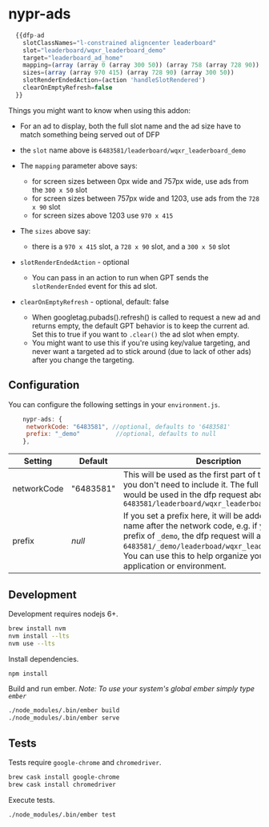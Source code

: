 # nypr-ads

```javascript
  {{dfp-ad
    slotClassNames="l-constrained aligncenter leaderboard"
    slot="leaderboard/wqxr_leaderboard_demo"
    target="leaderboard_ad_home"
    mapping=(array (array 0 (array 300 50)) (array 758 (array 728 90)) (array 1203 (array 970 415)))
    sizes=(array (array 970 415) (array 728 90) (array 300 50))
    slotRenderEndedAction=(action 'handleSlotRendered')
    clearOnEmptyRefresh=false
  }}
```

Things you might want to know when using this addon:

* For an ad to display, both the full slot name and the ad size have to match something being served out of DFP

* the `slot` name above is `6483581/leaderboard/wqxr_leaderboard_demo`

* The `mapping` parameter above says:
  * for screen sizes between 0px wide and 757px wide, use ads from the `300 x 50` slot
  * for screen sizes between 757px wide and 1203, use ads from the `728 x 90` slot
  * for screen sizes above 1203 use `970 x 415`

* The `sizes` above say:
  * there is a `970 x 415` slot, a `728 x 90` slot, and a `300 x 50` slot

* `slotRenderEndedAction` - optional
  * You can pass in an action to run when GPT sends the `slotRenderEnded` event for this ad slot.

* `clearOnEmptyRefresh` - optional, default: false
  * When googletag.pubads().refresh() is called to request a new ad and returns empty, the default GPT behavior is to keep the current ad. Set this to true if you want to `.clear()` the ad slot when empty. 
  * You might want to use this if you're using key/value targeting, and never want a targeted ad to stick around (due to lack of other ads) after you change the targeting.

## Configuration

You can configure the following settings in your `environment.js`.
```js
    nypr-ads: {
     networkCode: "6483581", //optional, defaults to '6483581'
     prefix: "_demo"          //optional, defaults to null
    },
```

| Setting     | Default   | Description |
|-------------|-----------|-------------|
| networkCode | "6483581" | This will be used as the first part of the slot name, you don't need to include it.  The full slot that would be used in the dfp request above will be: `6483581/leaderboard/wqxr_leaderboard_demo`  |
| prefix      | _null_    | If you set a prefix here, it will be added to the slot name after the network code, e.g. if you set a prefix of `_demo`, the dfp request will ask for: `6483581/_demo/leaderboad/wqxr_leaderboard_demo`. You can use this to help organize your ad units by application or environment. |


## Development

Development requires nodejs 6+.
```sh
brew install nvm
nvm install --lts
nvm use --lts
```

Install dependencies.
```sh
npm install
```

Build and run ember.
_Note: To use your system's global ember simply type `ember`_
```sh
./node_modules/.bin/ember build
./node_modules/.bin/ember serve
```

## Tests

Tests require `google-chrome` and `chromedriver`.
```sh
brew cask install google-chrome
brew cask install chromedriver
```

Execute tests.
```sh
./node_modules/.bin/ember test
```
